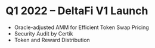 # Q1 2022 – DeltaFi V1 Launch

* Oracle-adjusted AMM for Efficient Token Swap Pricing&#x20;
* Security Audit by Certik &#x20;
* Token and Reward Distribution&#x20;
